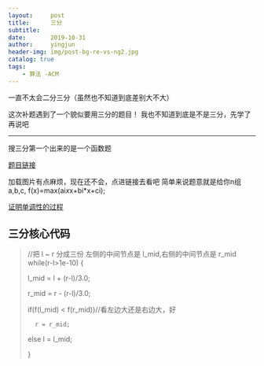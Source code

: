```yaml
---
layout:     post
title:      三分
subtitle:   
date:       2019-10-31
author:     yingjun
header-img: img/post-bg-re-vs-ng2.jpg
catalog: true
tags:
    - 算法 -ACM
---
```

一直不太会二分三分（虽然也不知道到底差别大不大）

这次补题遇到了一个貌似要用三分的题目！
我也不知道到底是不是三分，先学了再说吧
***
搜三分第一个出来的是一个函数题

[题目链接](https://loj.ac/problem/10013)

加载图片有点麻烦，现在还不会，点进链接去看吧
简单来说题意就是给你n组a,b,c,
f(x)=max(ai*x*x+bi*x+ci);

[证明单调性的过程](https://blog.csdn.net/mobius_strip/article/details/45618095)

## 三分核心代码
>//把 l ~ r 分成三份 左侧的中间节点是 l_mid,右侧的中间节点是  r_mid
>while(r-l>1e-10) {
>
>	l_mid = l + (r-l)/3.0;
>
>	r_mid = r - (r-l)/3.0;
>
>	if(f(l_mid) < f(r_mid))//看左边大还是右边大，好
>
>		r = r_mid;
>
>	else l = l_mid;
>
>}
